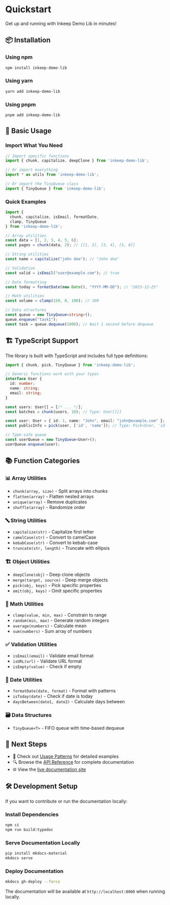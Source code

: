 # Quickstart

Get up and running with Inkeep Demo Lib in minutes!

## 📦 Installation

### Using npm
```bash
npm install inkeep-demo-lib
```

### Using yarn
```bash
yarn add inkeep-demo-lib
```

### Using pnpm
```bash
pnpm add inkeep-demo-lib
```

## 🚀 Basic Usage

### Import What You Need

```typescript
// Import specific functions
import { chunk, capitalize, deepClone } from 'inkeep-demo-lib';

// Or import everything
import * as utils from 'inkeep-demo-lib';

// Or import the TinyQueue class
import { TinyQueue } from 'inkeep-demo-lib';
```

### Quick Examples

```typescript
import { 
  chunk, capitalize, isEmail, formatDate, 
  clamp, TinyQueue 
} from 'inkeep-demo-lib';

// Array utilities
const data = [1, 2, 3, 4, 5, 6];
const pages = chunk(data, 2); // [[1, 2], [3, 4], [5, 6]]

// String utilities
const name = capitalize("john doe"); // "John doe"

// Validation
const valid = isEmail("user@example.com"); // true

// Date formatting
const today = formatDate(new Date(), "YYYY-MM-DD"); // "2023-12-25"

// Math utilities
const volume = clamp(150, 0, 100); // 100

// Data structures
const queue = new TinyQueue<string>();
queue.enqueue("task1");
const task = queue.dequeue(1000); // Wait 1 second before dequeue
```

## 🏗️ TypeScript Support

The library is built with TypeScript and includes full type definitions:

```typescript
import { chunk, pick, TinyQueue } from 'inkeep-demo-lib';

// Generic functions work with your types
interface User {
  id: number;
  name: string;
  email: string;
}

const users: User[] = [/* ... */];
const batches = chunk(users, 10); // Type: User[][]

const user: User = { id: 1, name: "John", email: "john@example.com" };
const publicInfo = pick(user, ['id', 'name']); // Type: Pick<User, 'id' | 'name'>

// Type-safe queue
const userQueue = new TinyQueue<User>();
userQueue.enqueue(user);
```

## 📚 Function Categories

### 📊 Array Utilities
- `chunk(array, size)` - Split arrays into chunks
- `flatten(array)` - Flatten nested arrays
- `unique(array)` - Remove duplicates
- `shuffle(array)` - Randomize order

### 🔤 String Utilities  
- `capitalize(str)` - Capitalize first letter
- `camelCase(str)` - Convert to camelCase
- `kebabCase(str)` - Convert to kebab-case
- `truncate(str, length)` - Truncate with ellipsis

### 🏗️ Object Utilities
- `deepClone(obj)` - Deep clone objects
- `merge(target, source)` - Deep merge objects
- `pick(obj, keys)` - Pick specific properties
- `omit(obj, keys)` - Omit specific properties

### 🔢 Math Utilities
- `clamp(value, min, max)` - Constrain to range
- `random(min, max)` - Generate random integers
- `average(numbers)` - Calculate mean
- `sum(numbers)` - Sum array of numbers

### ✅ Validation Utilities
- `isEmail(email)` - Validate email format
- `isURL(url)` - Validate URL format
- `isEmpty(value)` - Check if empty

### 📅 Date Utilities
- `formatDate(date, format)` - Format with patterns
- `isToday(date)` - Check if date is today
- `daysBetween(date1, date2)` - Calculate days between

### 🗃️ Data Structures
- `TinyQueue<T>` - FIFO queue with time-based dequeue

## 🎯 Next Steps

- 📖 Check out [Usage Patterns](usage-patterns.md) for detailed examples
- 🔍 Browse the [API Reference](../api/README.md) for complete documentation
- 🌐 View the [live documentation site](https://araujota.github.io/inkeep-demo-lib/)

## 🛠️ Development Setup

If you want to contribute or run the documentation locally:

### Install Dependencies
```bash
npm ci
npm run build:typedoc
```

### Serve Documentation Locally
```bash
pip install mkdocs-material
mkdocs serve
```

### Deploy Documentation
```bash
mkdocs gh-deploy --force
```

The documentation will be available at `http://localhost:8000` when running locally.
